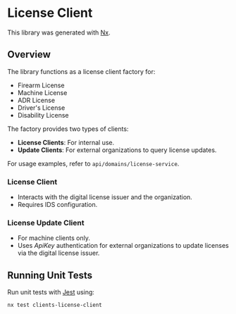 # License Client

This library was generated with [Nx](https://nx.dev).

## Overview

The library functions as a license client factory for:

- Firearm License
- Machine License
- ADR License
- Driver's License
- Disability License

The factory provides two types of clients:

- **License Clients**: For internal use.
- **Update Clients**: For external organizations to query license updates.

For usage examples, refer to `api/domains/license-service`.

### License Client

- Interacts with the digital license issuer and the organization.
- Requires IDS configuration.

### License Update Client

- For machine clients only.
- Uses _ApiKey_ authentication for external organizations to update licenses via the digital license issuer.

## Running Unit Tests

Run unit tests with [Jest](https://jestjs.io) using:

```bash
nx test clients-license-client
```

